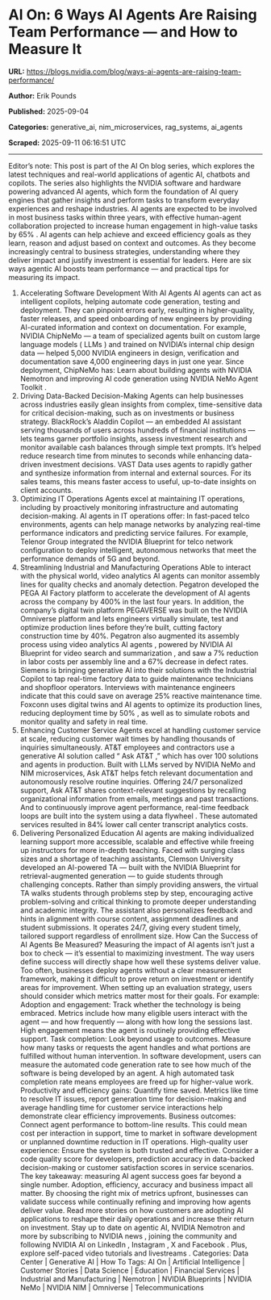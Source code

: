 # AI On: 6 Ways AI Agents Are Raising Team Performance — and How to Measure It

**URL:** https://blogs.nvidia.com/blog/ways-ai-agents-are-raising-team-performance/

**Author:** Erik Pounds

**Published:** 2025-09-04

**Categories:** generative_ai, nim_microservices, rag_systems, ai_agents

**Scraped:** 2025-09-11 06:16:51 UTC

---

Editor’s note: This post is part of the
AI On
blog series, which explores the latest techniques and real-world applications of agentic AI, chatbots and copilots. The series also highlights the NVIDIA software and hardware powering advanced AI agents, which form the foundation of AI query engines that gather insights and perform tasks to transform everyday experiences and reshape industries.
AI agents
are expected to be involved in most business tasks within three years, with effective human-agent collaboration projected to
increase human engagement in high-value tasks by 65%
.
AI agents can help achieve and exceed efficiency goals as they learn,
reason
and adjust based on context and outcomes. As they become increasingly central to business strategies, understanding where they deliver impact and justify investment is essential for leaders.
Here are six ways
agentic AI
boosts team performance — and practical tips for measuring its impact.
1. Accelerating Software Development With AI Agents
AI agents can act as intelligent copilots, helping automate code generation, testing and deployment.
They can pinpoint errors early, resulting in higher-quality, faster releases, and speed onboarding of new engineers by providing AI-curated information and context on documentation.
For example,
NVIDIA ChipNeMo
— a team of specialized agents built on custom large language models (
LLMs
) and trained on NVIDIA’s internal chip design data — helped 5,000 NVIDIA engineers in design, verification and documentation save 4,000 engineering days in just one year.
Since deployment, ChipNeMo has:
Learn about
building agents with NVIDIA Nemotron
and
improving AI code generation using NVIDIA NeMo Agent Toolkit
.
2. Driving Data-Backed Decision-Making
Agents can help businesses across industries easily glean insights from complex, time-sensitive data for critical decision-making, such as on investments or business strategy.
BlackRock’s Aladdin Copilot — an embedded AI assistant serving thousands of users across hundreds of financial institutions — lets teams garner portfolio insights, assess investment research and monitor available cash balances through simple text prompts. It’s helped reduce research time from minutes to seconds while enhancing data-driven investment decisions.
VAST Data uses agents to rapidly gather and synthesize information from internal and external sources. For its sales teams, this means faster access to useful, up-to-date insights on client accounts.
3. Optimizing IT Operations
Agents excel at maintaining IT operations, including by proactively monitoring infrastructure and automating decision-making.
AI agents in IT operations offer:
In fast-paced telco environments, agents can help manage networks by analyzing real-time performance indicators and predicting service failures. For example,
Telenor Group
integrated the
NVIDIA Blueprint for telco network configuration
to deploy intelligent, autonomous networks that meet the performance demands of 5G and beyond.
4. Streamlining Industrial and Manufacturing Operations
Able to interact with the physical world,
video analytics AI agents
can monitor assembly lines for quality checks and anomaly detection.
Pegatron developed the PEGA AI Factory platform
to accelerate the development of AI agents across the company by 400% in the last four years. In addition, the company’s digital twin platform PEGAVERSE was built on the
NVIDIA Omniverse
platform and lets engineers virtually simulate, test and optimize production lines before they’re built, cutting factory construction time by 40%.
Pegatron also augmented its assembly process using
video analytics AI agents
, powered by
NVIDIA AI Blueprint for video search and summarization
, and saw a 7% reduction in labor costs per assembly line and a 67% decrease in defect rates.
Siemens
is bringing generative AI into their solutions with the Industrial Copilot to tap real-time factory data to guide maintenance technicians and shopfloor operators. Interviews with maintenance engineers indicate that this could save on average 25% reactive maintenance time.
Foxconn uses digital twins and AI agents to optimize its production lines,
reducing deployment time by 50%
, as well as to simulate robots and monitor quality and safety in real time.
5. Enhancing Customer Service
Agents excel at handling customer service at scale, reducing customer wait times by handling thousands of inquiries simultaneously.
AT&T employees and contractors use a generative AI solution called “
Ask AT&T
,” which has over 100 solutions and agents in production. Built with LLMs served by
NVIDIA NeMo
and
NIM
microservices, Ask AT&T helps fetch relevant documentation and autonomously resolve routine inquiries.
Offering 24/7 personalized support, Ask AT&T shares context-relevant suggestions by recalling organizational information from emails, meetings and past transactions. And to continuously improve agent performance, real-time feedback loops are built into the system using a
data flywheel
.
These automated services resulted in 84% lower call center transcript analytics costs.
6. Delivering Personalized Education
AI agents are making individualized learning support more accessible, scalable and effective while freeing up instructors for more in-depth teaching.
Faced with surging class sizes and a shortage of teaching assistants,
Clemson University
developed an AI-powered TA — built with the
NVIDIA Blueprint for retrieval-augmented generation
— to guide students through challenging concepts.
Rather than simply providing answers, the virtual TA walks students through problems step by step, encouraging active problem-solving and critical thinking to promote deeper understanding and academic integrity.
The assistant also personalizes feedback and hints in alignment with course content, assignment deadlines and student submissions. It operates 24/7, giving every student timely, tailored support regardless of enrollment size.
How Can the Success of AI Agents Be Measured?
Measuring the impact of AI agents isn’t just a box to check — it’s essential to maximizing investment. The way users define success will directly shape how well these systems deliver value. Too often, businesses deploy agents without a clear measurement framework, making it difficult to prove return on investment or identify areas for improvement.
When setting up an evaluation strategy, users should consider which metrics matter most for their goals. For example:
Adoption and engagement:
Track whether the technology is being embraced. Metrics include how many eligible users interact with the agent — and how frequently — along with how long the sessions last. High engagement means the agent is routinely providing effective support.
Task completion:
Look beyond usage to outcomes. Measure how many tasks or requests the agent handles and what portions are fulfilled without human intervention. In software development, users can measure the automated code generation rate to see how much of the software is being developed by an agent. A high automated task completion rate means employees are freed up for higher-value work.
Productivity and efficiency gains:
Quantify time saved. Metrics like time to resolve IT issues, report generation time for decision-making and average handling time for customer service interactions help demonstrate clear efficiency improvements.
Business outcomes:
Connect agent performance to bottom-line results. This could mean cost per interaction in support, time to market in software development or unplanned downtime reduction in IT operations.
High-quality user experience:
Ensure the system is both trusted and effective. Consider a code quality score for developers, prediction accuracy in data-backed decision-making or customer satisfaction scores in service scenarios.
The key takeaway: measuring AI agent success goes far beyond a single number. Adoption, efficiency, accuracy and business impact all matter. By choosing the right mix of metrics upfront, businesses can validate success while continually refining and improving how agents deliver value.
Read more stories on how
customers are adopting AI applications
to reshape their daily operations and increase their return on investment.
Stay up to date on agentic AI, NVIDIA Nemotron and more by subscribing to
NVIDIA news
,
joining the community
and following NVIDIA AI on
LinkedIn
,
Instagram
,
X
and
Facebook
. Plus, explore
self-paced video tutorials and livestreams
.
Categories:
Data Center
|
Generative AI
|
How To
Tags:
AI On
|
Artificial Intelligence
|
Customer Stories
|
Data Science
|
Education
|
Financial Services
|
Industrial and Manufacturing
|
Nemotron
|
NVIDIA Blueprints
|
NVIDIA NeMo
|
NVIDIA NIM
|
Omniverse
|
Telecommunications